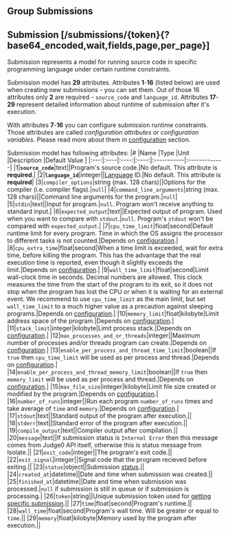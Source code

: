 ## Group Submissions
## Submission [/submissions/{token}{?base64_encoded,wait,fields,page,per_page}]
Submission represents a model for running source code in specific programming language under
certain runtime constraints.

Submission model has **29** attributes. Attributes **1**-**16** (listed below) are used when creating new submissions - you can set them. Out of those 16 attributes only **2** are required - `source_code` and `language_id`. Attributes **17**-**29** represent detailed information about runtime of submission after it's execution.

With attributes **7**-**16** you can configure submission runtime constraints. Those attributes are called *configuration attributes* or *configuration variables*. Please read more about them in [configuration](#system-and-configuration-configuration-info) section.

Submission model has following attributes:
|#    |Name |Type  |Unit  |Description |Default Value |
|:---:|:----|:----:|:----:|:-----------|:-------------|
|1|**`source_code`**|text||Program's source code.|No default. This attribute is **required**.|
|2|**`language_id`**|integer||[Language](#statuses-and-languages-language) ID.|No default. This attribute is **required**|
|3|`compiler_options`|string (max. 128 chars)||Options for the compiler (i.e. compiler flags).|`null`|
|4|`command_line_arguments`|string (max. 128 chars)||Command line arguments for the program.|`null`|
|5|`stdin`|text||Input for program.|`null`. Program won't receive anything to standard input.|
|6|`expected_output`|text||Expected output of program. Used when you want to compare with `stdout`.|`null`. Program's `stdout` won't be compared with `expected_output`.|
|7|`cpu_time_limit`|float|second|Default runtime limit for every program. Time in which the OS assigns the processor to different tasks is not counted.|Depends on [configuration](#system-and-configuration-configuration-info).|
|8|`cpu_extra_time`|float|second|When a time limit is exceeded, wait for extra time, before killing the program. This has the advantage that the real execution time is reported, even though it slightly exceeds the limit.|Depends on [configuration](#system-and-configuration-configuration-info).|
|9|`wall_time_limit`|float|second|Limit wall-clock time in seconds. Decimal numbers are allowed. This clock measures the time from the start of the program to its exit, so it does not stop when the program has lost the CPU or when it is waiting for an external event. We recommend to use `cpu_time_limit` as the main limit, but set `wall_time_limit` to a much higher value as a precaution against sleeping programs.|Depends on [configuration](#system-and-configuration-configuration-info).|
|10|`memory_limit`|float|kilobyte|Limit address space of the program.|Depends on [configuration](#system-and-configuration-configuration-info).|
|11|`stack_limit`|integer|kilobyte|Limit process stack.|Depends on [configuration](#system-and-configuration-configuration-info).|
|12|`max_processes_and_or_threads`|integer||Maximum number of processes and/or threads program can create.|Depends on [configuration](#system-and-configuration-configuration-info).|
|13|`enable_per_process_and_thread_time_limit`|boolean||If `true` then `cpu_time_limit` will be used as per process and thread.|Depends on [configuration](#system-and-configuration-configuration-info).|
|14|`enable_per_process_and_thread_memory_limit`|boolean||If `true` then `memory_limit` will be used as per process and thread.|Depends on [configuration](#system-and-configuration-configuration-info).|
|15|`max_file_size`|integer|kilobyte|Limit file size created or modified by the program.|Depends on [configuration](#system-and-configuration-configuration-info).|
|16|`number_of_runs`|integer||Run each program `number_of_runs` times and take average of `time` and `memory`.|Depends on [configuration](#system-and-configuration-configuration-info).|
|17|`stdout`|text||Standard output of the program after execution.||
|18|`stderr`|text||Standard error of the program after execution.||
|19|`compile_output`|text||Compiler output after compilation.||
|20|`message`|text||If submission status is `Internal Error` then this message comes from Judge0 API itself, otherwise this is status message from Isolate.||
|21|`exit_code`|integer||The program's exit code.||
|22|`exit_signal`|integer||Signal code that the program recieved before exiting.||
|23|`status`|object||Submission [status](#statuses-and-languages-status).||
|24|`created_at`|datetime||Date and time when submission was created.||
|25|`finished_at`|datetime||Date and time when submission was processed.|`null` if submission is still in queue or if submission is processing.|
|26|`token`|string||Unique submission token used for [getting specific submission](#submission-submission-get).||
|27|`time`|float|second|Program's runtime.||
|28|`wall_time`|float|second|Program's wall time. Will be greater or equal to `time`.||
|29|`memory`|float|kilobyte|Memory used by the program after execution.||

<!-- include(create_a_submission.md) -->
<!-- include(get_a_submission.md) -->
<!-- include(get_submissions.md) -->
<!-- include(delete_a_submission.md) -->
